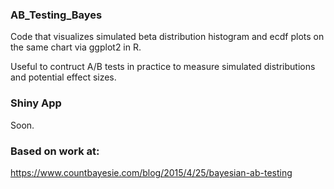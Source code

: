 ### AB_Testing_Bayes

Code that visualizes simulated beta distribution histogram and ecdf plots on the same chart via ggplot2 in R.

Useful to contruct A/B tests in practice to measure simulated distributions and potential effect sizes.

### Shiny App

Soon.


### Based on work at:
https://www.countbayesie.com/blog/2015/4/25/bayesian-ab-testing


